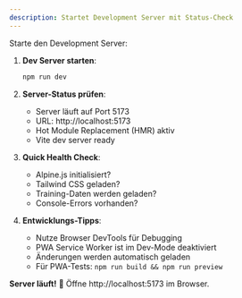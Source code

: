 ```yaml
---
description: Startet Development Server mit Status-Check
---
```


Starte den Development Server:

1. **Dev Server starten**:
   ```bash
   npm run dev
   ```

2. **Server-Status prüfen**:
   - Server läuft auf Port 5173
   - URL: http://localhost:5173
   - Hot Module Replacement (HMR) aktiv
   - Vite dev server ready

3. **Quick Health Check**:
   - Alpine.js initialisiert?
   - Tailwind CSS geladen?
   - Training-Daten werden geladen?
   - Console-Errors vorhanden?

4. **Entwicklungs-Tipps**:
   - Nutze Browser DevTools für Debugging
   - PWA Service Worker ist im Dev-Mode deaktiviert
   - Änderungen werden automatisch geladen
   - Für PWA-Tests: `npm run build && npm run preview`

**Server läuft!** 🚀
Öffne http://localhost:5173 im Browser.
